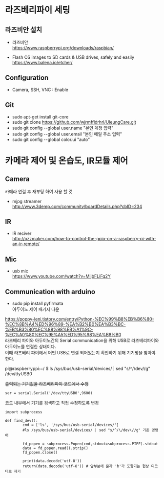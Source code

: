 # 라즈베리파이 세팅  

## 라즈비안 설치  
- 라즈비안  
https://www.raspberrypi.org/downloads/raspbian/  

- Flash OS images to SD cards & USB drives, safely and easily  
https://www.balena.io/etcher/  

## Configuration  
- Camera, SSH, VNC : Enable  

## Git  
- sudo apt-get install git-core  
- sudo git clone https://github.com/wjrmffldrhrl/UleungCare.git
- sudo git config --global user.name "본인 계정 입력"
- sudo git config --global user.email "본인 메일 주소 입력"
- sudo git config --global color.ui "auto"




# 카메라 제어 및 온습도, IR모듈 제어  

## Camera  

카메라 연결 후 재부팅 하여 사용 할 것  

- mjpg streamer  
http://www.3demp.com/community/boardDetails.php?cbID=234  

## IR  

- IR reciver  
http://ozzmaker.com/how-to-control-the-gpio-on-a-raspberry-pi-with-an-ir-remote/  

## Mic  

- usb mic  
https://www.youtube.com/watch?v=MjjbFLiFq2Y  

## Communication with arduino  

- sudo pip install pyfirmata  
아두이노 제어 패키지 다운  

https://poppy-leni.tistory.com/entry/Python-%EC%99%B8%EB%B6%80-%EC%8B%A4%ED%96%89-%EA%B2%B0%EA%B3%BC-%EB%B3%80%EC%88%98%EB%A1%9C-%EC%A0%80%EC%9E%A5%ED%95%98%EA%B8%B0  
라즈베리 파이와 아두이노간의 Serial communication을 위해 USB로 라즈베리파이와 아두이노를 연결한 상태이다.  
이때 라즈베리 파이에서 어떤 USB로 연결 되어있는지 확인하기 위해 기기명을 찾아야 한다.  

pi@raspberryppi:~/ $ ls /sys/bus/usb-serial/devices/ | sed "s/^/\/dev\//g"  
/dev/ttyUSB0  

~~출력되는 기기값을 라즈베리파이 코드에서 수정~~  

~~~  
ser = serial.Serial('/dev/ttyUSB0',9600)
~~~  

코드 내부에서 기기를 검색하고 직접 수정하도록 변경  

```{.python}  
import subprocess

def find_dev():
        cmd = ['ls', '/sys/bus/usb-serial/devices/']
        #ls /sys/bus/usb-serial/devices/ | sed "s/^/\/dev\//g" 기존 명령어

        fd_popen = subprocess.Popen(cmd,stdout=subprocess.PIPE).stdout
        data = fd_popen.read().strip()
        fd_popen.close()

        print(data.decode('utf-8'))
        return(data.decode('utf-8')) # 앞부분에 문자 'b'가 포함되는 현상 디코더로 제거

```

